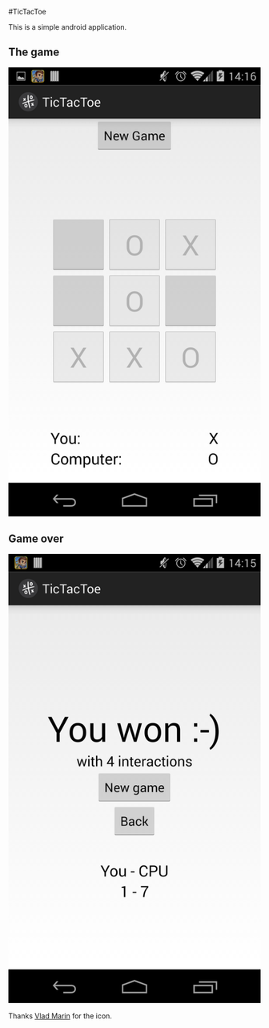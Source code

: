 #TicTacToe

This is a simple android application.

## The game
![Game](game.png)

## Game over
![Game](gameover.png)

Thanks [Vlad Marin](http://www.quizanswers.com/) for the icon.
